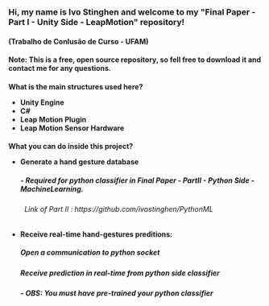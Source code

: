 <h3>Hi, my name is Ivo Stinghen and welcome to my "Final Paper - Part I - Unity Side - LeapMotion" repository!
<br>
<h4>(Trabalho de Conlusão de Curso - UFAM) </h3>
<h4>Note: This is a free, open source repository, so fell free to download it and contact me for any questions.


<h4>What is the main structures used here?

- Unity Engine
- C#
- Leap Motion Plugin
- Leap Motion Sensor Hardware

<h4>What you can do inside this project?

- Generate a hand gesture database
    <h5>- Required for python classifier in Final Paper - PartII - Python Side - MachineLearning. 
    <h6> &nbsp   Link of Part II : https://github.com/ivostinghen/PythonML


- Receive real-time hand-gestures preditions: 
    <h5> Open a communication to python socket
    <h5> Receive prediction in real-time from python side classifier
    <h5>- OBS: You must have pre-trained your python classifier

  

